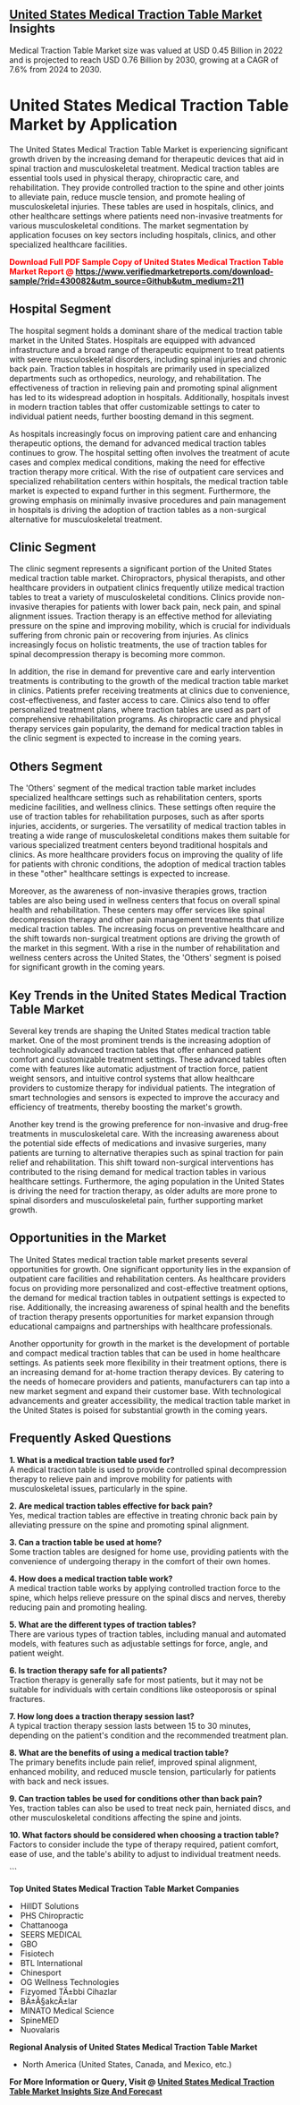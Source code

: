 <h2><a href="https://www.verifiedmarketreports.com/download-sample/?rid=430082&amp;utm_source=Github&amp;utm_medium=211" target="_blank">United States Medical Traction Table Market</a> Insights</h2><p>Medical Traction Table Market size was valued at USD 0.45 Billion in 2022 and is projected to reach USD 0.76 Billion by 2030, growing at a CAGR of 7.6% from 2024 to 2030.</p><p><h1>United States Medical Traction Table Market by Application</h1><p>The United States Medical Traction Table Market is experiencing significant growth driven by the increasing demand for therapeutic devices that aid in spinal traction and musculoskeletal treatment. Medical traction tables are essential tools used in physical therapy, chiropractic care, and rehabilitation. They provide controlled traction to the spine and other joints to alleviate pain, reduce muscle tension, and promote healing of musculoskeletal injuries. These tables are used in hospitals, clinics, and other healthcare settings where patients need non-invasive treatments for various musculoskeletal conditions. The market segmentation by application focuses on key sectors including hospitals, clinics, and other specialized healthcare facilities.</p><p><strong><p><span class=""><span style="color: #ff0000;"><strong>Download Full PDF Sample Copy of United States Medical Traction Table Market Report</strong> @ </span><a href="https://www.verifiedmarketreports.com/download-sample/?rid=430082&amp;utm_source=Github&amp;utm_medium=211" target="_blank">https://www.verifiedmarketreports.com/download-sample/?rid=430082&amp;utm_source=Github&amp;utm_medium=211</a></span></p></strong></p><h2>Hospital Segment</h2><p>The hospital segment holds a dominant share of the medical traction table market in the United States. Hospitals are equipped with advanced infrastructure and a broad range of therapeutic equipment to treat patients with severe musculoskeletal disorders, including spinal injuries and chronic back pain. Traction tables in hospitals are primarily used in specialized departments such as orthopedics, neurology, and rehabilitation. The effectiveness of traction in relieving pain and promoting spinal alignment has led to its widespread adoption in hospitals. Additionally, hospitals invest in modern traction tables that offer customizable settings to cater to individual patient needs, further boosting demand in this segment.</p><p>As hospitals increasingly focus on improving patient care and enhancing therapeutic options, the demand for advanced medical traction tables continues to grow. The hospital setting often involves the treatment of acute cases and complex medical conditions, making the need for effective traction therapy more critical. With the rise of outpatient care services and specialized rehabilitation centers within hospitals, the medical traction table market is expected to expand further in this segment. Furthermore, the growing emphasis on minimally invasive procedures and pain management in hospitals is driving the adoption of traction tables as a non-surgical alternative for musculoskeletal treatment.</p><h2>Clinic Segment</h2><p>The clinic segment represents a significant portion of the United States medical traction table market. Chiropractors, physical therapists, and other healthcare providers in outpatient clinics frequently utilize medical traction tables to treat a variety of musculoskeletal conditions. Clinics provide non-invasive therapies for patients with lower back pain, neck pain, and spinal alignment issues. Traction therapy is an effective method for alleviating pressure on the spine and improving mobility, which is crucial for individuals suffering from chronic pain or recovering from injuries. As clinics increasingly focus on holistic treatments, the use of traction tables for spinal decompression therapy is becoming more common.</p><p>In addition, the rise in demand for preventive care and early intervention treatments is contributing to the growth of the medical traction table market in clinics. Patients prefer receiving treatments at clinics due to convenience, cost-effectiveness, and faster access to care. Clinics also tend to offer personalized treatment plans, where traction tables are used as part of comprehensive rehabilitation programs. As chiropractic care and physical therapy services gain popularity, the demand for medical traction tables in the clinic segment is expected to increase in the coming years.</p><h2>Others Segment</h2><p>The 'Others' segment of the medical traction table market includes specialized healthcare settings such as rehabilitation centers, sports medicine facilities, and wellness clinics. These settings often require the use of traction tables for rehabilitation purposes, such as after sports injuries, accidents, or surgeries. The versatility of medical traction tables in treating a wide range of musculoskeletal conditions makes them suitable for various specialized treatment centers beyond traditional hospitals and clinics. As more healthcare providers focus on improving the quality of life for patients with chronic conditions, the adoption of medical traction tables in these "other" healthcare settings is expected to increase.</p><p>Moreover, as the awareness of non-invasive therapies grows, traction tables are also being used in wellness centers that focus on overall spinal health and rehabilitation. These centers may offer services like spinal decompression therapy and other pain management treatments that utilize medical traction tables. The increasing focus on preventive healthcare and the shift towards non-surgical treatment options are driving the growth of the market in this segment. With a rise in the number of rehabilitation and wellness centers across the United States, the 'Others' segment is poised for significant growth in the coming years.</p><h2>Key Trends in the United States Medical Traction Table Market</h2><p>Several key trends are shaping the United States medical traction table market. One of the most prominent trends is the increasing adoption of technologically advanced traction tables that offer enhanced patient comfort and customizable treatment settings. These advanced tables often come with features like automatic adjustment of traction force, patient weight sensors, and intuitive control systems that allow healthcare providers to customize therapy for individual patients. The integration of smart technologies and sensors is expected to improve the accuracy and efficiency of treatments, thereby boosting the market's growth.</p><p>Another key trend is the growing preference for non-invasive and drug-free treatments in musculoskeletal care. With the increasing awareness about the potential side effects of medications and invasive surgeries, many patients are turning to alternative therapies such as spinal traction for pain relief and rehabilitation. This shift toward non-surgical interventions has contributed to the rising demand for medical traction tables in various healthcare settings. Furthermore, the aging population in the United States is driving the need for traction therapy, as older adults are more prone to spinal disorders and musculoskeletal pain, further supporting market growth.</p><h2>Opportunities in the Market</h2><p>The United States medical traction table market presents several opportunities for growth. One significant opportunity lies in the expansion of outpatient care facilities and rehabilitation centers. As healthcare providers focus on providing more personalized and cost-effective treatment options, the demand for medical traction tables in outpatient settings is expected to rise. Additionally, the increasing awareness of spinal health and the benefits of traction therapy presents opportunities for market expansion through educational campaigns and partnerships with healthcare professionals.</p><p>Another opportunity for growth in the market is the development of portable and compact medical traction tables that can be used in home healthcare settings. As patients seek more flexibility in their treatment options, there is an increasing demand for at-home traction therapy devices. By catering to the needs of homecare providers and patients, manufacturers can tap into a new market segment and expand their customer base. With technological advancements and greater accessibility, the medical traction table market in the United States is poised for substantial growth in the coming years.</p><h2>Frequently Asked Questions</h2><p><strong>1. What is a medical traction table used for?</strong><br>A medical traction table is used to provide controlled spinal decompression therapy to relieve pain and improve mobility for patients with musculoskeletal issues, particularly in the spine.</p><p><strong>2. Are medical traction tables effective for back pain?</strong><br>Yes, medical traction tables are effective in treating chronic back pain by alleviating pressure on the spine and promoting spinal alignment.</p><p><strong>3. Can a traction table be used at home?</strong><br>Some traction tables are designed for home use, providing patients with the convenience of undergoing therapy in the comfort of their own homes.</p><p><strong>4. How does a medical traction table work?</strong><br>A medical traction table works by applying controlled traction force to the spine, which helps relieve pressure on the spinal discs and nerves, thereby reducing pain and promoting healing.</p><p><strong>5. What are the different types of traction tables?</strong><br>There are various types of traction tables, including manual and automated models, with features such as adjustable settings for force, angle, and patient weight.</p><p><strong>6. Is traction therapy safe for all patients?</strong><br>Traction therapy is generally safe for most patients, but it may not be suitable for individuals with certain conditions like osteoporosis or spinal fractures.</p><p><strong>7. How long does a traction therapy session last?</strong><br>A typical traction therapy session lasts between 15 to 30 minutes, depending on the patient's condition and the recommended treatment plan.</p><p><strong>8. What are the benefits of using a medical traction table?</strong><br>The primary benefits include pain relief, improved spinal alignment, enhanced mobility, and reduced muscle tension, particularly for patients with back and neck issues.</p><p><strong>9. Can traction tables be used for conditions other than back pain?</strong><br>Yes, traction tables can also be used to treat neck pain, herniated discs, and other musculoskeletal conditions affecting the spine and joints.</p><p><strong>10. What factors should be considered when choosing a traction table?</strong><br>Factors to consider include the type of therapy required, patient comfort, ease of use, and the table's ability to adjust to individual treatment needs.</p>```</p><p><strong>Top United States Medical Traction Table Market Companies</strong></p><div data-test-id=""><p><li>HillDT Solutions</li><li> PHS Chiropractic</li><li> Chattanooga</li><li> SEERS MEDICAL</li><li> GBO</li><li> Fisiotech</li><li> BTL International</li><li> Chinesport</li><li> OG Wellness Technologies</li><li> Fizyomed TÄ±bbi Cihazlar</li><li> BÄ±Ã§akcÄ±lar</li><li> MINATO Medical Science</li><li> SpineMED</li><li> Nuovalaris</li></p><div><strong>Regional Analysis of&nbsp;United States Medical Traction Table Market</strong></div><ul><li dir="ltr"><p dir="ltr">North America&nbsp;(United States, Canada, and Mexico, etc.)</p></li></ul><p><strong>For More Information or Query, Visit @&nbsp;</strong><strong><a href="https://www.verifiedmarketreports.com/product/medical-traction-table-market/?utm_source=Github&amp;utm_medium=211" target="_blank">United States Medical Traction Table Market Insights Size And Forecast</a></strong></p></div>
